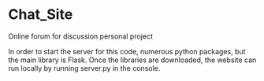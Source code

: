 # Chat_Site
Online forum for discussion personal project


In order to start the server for this code, numerous python packages, but the main library is Flask.
Once the libraries are downloaded, the website can run locally by running server.py in the console.
